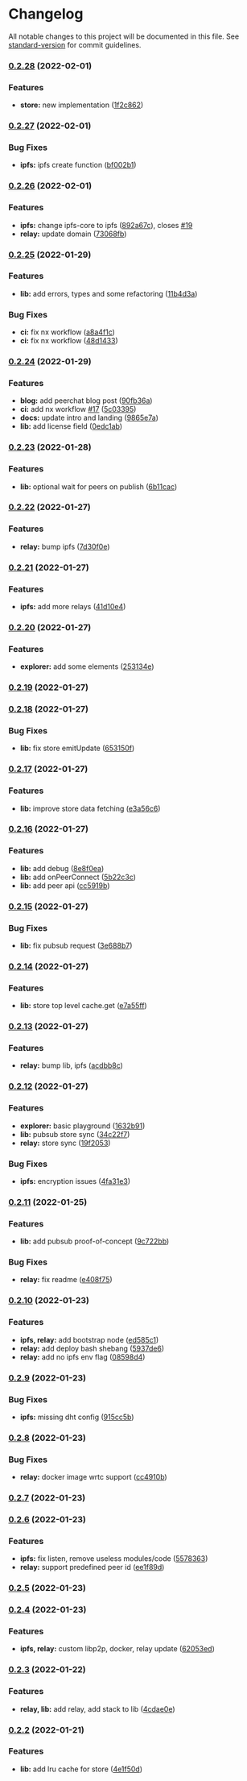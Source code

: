 # Changelog

All notable changes to this project will be documented in this file. See [standard-version](https://github.com/conventional-changelog/standard-version) for commit guidelines.

### [0.2.28](https://github.com/dstack-js/dstack/compare/v0.2.27...v0.2.28) (2022-02-01)

### Features

- **store:** new implementation ([1f2c862](https://github.com/dstack-js/dstack/commits/1f2c862d9dedd3386f12116e21f505ab0b5e1425))

### [0.2.27](https://github.com/dstack-js/dstack/compare/v0.2.26...v0.2.27) (2022-02-01)

### Bug Fixes

- **ipfs:** ipfs create function ([bf002b1](https://github.com/dstack-js/dstack/commits/bf002b121595b7f08589146042608c01a3795d86))

### [0.2.26](https://github.com/dstack-js/dstack/compare/v0.2.25...v0.2.26) (2022-02-01)

### Features

- **ipfs:** change ipfs-core to ipfs ([892a67c](https://github.com/dstack-js/dstack/commits/892a67c822dc8ef3980693c365e577ddb5ac2b00)), closes [#19](https://github.com/dstack-js/dstack/issues/19)
- **relay:** update domain ([73068fb](https://github.com/dstack-js/dstack/commits/73068fbfd324f950b2690b0672c7c5f70d89b27d))

### [0.2.25](https://github.com/dstack-js/dstack/compare/v0.2.24...v0.2.25) (2022-01-29)

### Features

- **lib:** add errors, types and some refactoring ([11b4d3a](https://github.com/dstack-js/dstack/commits/11b4d3aaee8bec6f7f48780ff231c23d724b236c))

### Bug Fixes

- **ci:** fix nx workflow ([a8a4f1c](https://github.com/dstack-js/dstack/commits/a8a4f1c4ba861662d5a84759a7fea9a77681e643))
- **ci:** fix nx workflow ([48d1433](https://github.com/dstack-js/dstack/commits/48d14333c4062c6a7ce731cab22a0ed5205c5b18))

### [0.2.24](https://github.com/dstack-js/dstack/compare/v0.2.23...v0.2.24) (2022-01-29)

### Features

- **blog:** add peerchat blog post ([90fb36a](https://github.com/dstack-js/dstack/commits/90fb36ac883c234d63a50b211df7a17785cc1be1))
- **ci:** add nx workflow [#17](https://github.com/dstack-js/dstack/issues/17) ([5c03395](https://github.com/dstack-js/dstack/commits/5c03395148c34e38c82a126106ebaa426cfc005d))
- **docs:** update intro and landing ([9865e7a](https://github.com/dstack-js/dstack/commits/9865e7aa281b9c94d15e86ddd01b4f82070efd62))
- **lib:** add license field ([0edc1ab](https://github.com/dstack-js/dstack/commits/0edc1abedc475aea1a9e736f1b521c2b487527c0))

### [0.2.23](https://github.com/dstack-js/dstack/compare/v0.2.22...v0.2.23) (2022-01-28)

### Features

- **lib:** optional wait for peers on publish ([6b11cac](https://github.com/dstack-js/dstack/commits/6b11cacc94e9188710691e88e06b0feb067c372e))

### [0.2.22](https://github.com/dstack-js/dstack/compare/v0.2.21...v0.2.22) (2022-01-27)

### Features

- **relay:** bump ipfs ([7d30f0e](https://github.com/dstack-js/dstack/commits/7d30f0e6bb322fb9e0ebb4b3fb561e9845eefc70))

### [0.2.21](https://github.com/dstack-js/dstack/compare/v0.2.20...v0.2.21) (2022-01-27)

### Features

- **ipfs:** add more relays ([41d10e4](https://github.com/dstack-js/dstack/commits/41d10e4c373fa8537584f615acc0f4eddbcf6951))

### [0.2.20](https://github.com/dstack-js/dstack/compare/v0.2.19...v0.2.20) (2022-01-27)

### Features

- **explorer:** add some elements ([253134e](https://github.com/dstack-js/dstack/commits/253134e30dbd752dd2fcf42a8ade10eeff355f24))

### [0.2.19](https://github.com/dstack-js/dstack/compare/v0.2.18...v0.2.19) (2022-01-27)

### [0.2.18](https://github.com/dstack-js/dstack/compare/v0.2.17...v0.2.18) (2022-01-27)

### Bug Fixes

- **lib:** fix store emitUpdate ([653150f](https://github.com/dstack-js/dstack/commits/653150f50cfe70483d22b65539e2ef12cf62b07f))

### [0.2.17](https://github.com/dstack-js/dstack/compare/v0.2.16...v0.2.17) (2022-01-27)

### Features

- **lib:** improve store data fetching ([e3a56c6](https://github.com/dstack-js/dstack/commits/e3a56c69bb49565a6c42e0b9f007e0f0e8566a74))

### [0.2.16](https://github.com/dstack-js/dstack/compare/v0.2.15...v0.2.16) (2022-01-27)

### Features

- **lib:** add debug ([8e8f0ea](https://github.com/dstack-js/dstack/commits/8e8f0ea265c94d7d930b97c4539d19d2f8355bbe))
- **lib:** add onPeerConnect ([5b22c3c](https://github.com/dstack-js/dstack/commits/5b22c3c35c5d09210dbc75807ec3b5bac6171960))
- **lib:** add peer api ([cc5919b](https://github.com/dstack-js/dstack/commits/cc5919be7b9f130c43f946143e193343e495ba55))

### [0.2.15](https://github.com/dstack-js/dstack/compare/v0.2.14...v0.2.15) (2022-01-27)

### Bug Fixes

- **lib:** fix pubsub request ([3e688b7](https://github.com/dstack-js/dstack/commits/3e688b740e4a1114ae0380170e097db82ba1d47f))

### [0.2.14](https://github.com/dstack-js/dstack/compare/v0.2.13...v0.2.14) (2022-01-27)

### Features

- **lib:** store top level cache.get ([e7a55ff](https://github.com/dstack-js/dstack/commits/e7a55ff8d9eede3a084b6175bf9ca5cfbbb3c9c4))

### [0.2.13](https://github.com/dstack-js/dstack/compare/v0.2.12...v0.2.13) (2022-01-27)

### Features

- **relay:** bump lib, ipfs ([acdbb8c](https://github.com/dstack-js/dstack/commits/acdbb8ccdd1a08c17eeab01b41c29d1d4cdf0f73))

### [0.2.12](https://github.com/dstack-js/dstack/compare/v0.2.11...v0.2.12) (2022-01-27)

### Features

- **explorer:** basic playground ([1632b91](https://github.com/dstack-js/dstack/commits/1632b9132b43ef06715b33779dbfd679ecc1bb05))
- **lib:** pubsub store sync ([34c22f7](https://github.com/dstack-js/dstack/commits/34c22f7edd11e276b158498cb7520344535f4ca9))
- **relay:** store sync ([19f2053](https://github.com/dstack-js/dstack/commits/19f205315be93fba3e47466e886e074c6a2211a2))

### Bug Fixes

- **ipfs:** encryption issues ([4fa31e3](https://github.com/dstack-js/dstack/commits/4fa31e36f2250a3e870271d6402d9c2dee589a97))

### [0.2.11](https://github.com/dstack-js/dstack/compare/v0.2.10...v0.2.11) (2022-01-25)

### Features

- **lib:** add pubsub proof-of-concept ([9c722bb](https://github.com/dstack-js/dstack/commits/9c722bbfb6e22102bb3d624868a1ef1c2ceb21f9))

### Bug Fixes

- **relay:** fix readme ([e408f75](https://github.com/dstack-js/dstack/commits/e408f75d354461c945618c5fe1b5018318aac38e))

### [0.2.10](https://github.com/dstack-js/dstack/compare/v0.2.9...v0.2.10) (2022-01-23)

### Features

- **ipfs, relay:** add bootstrap node ([ed585c1](https://github.com/dstack-js/dstack/commits/ed585c189524c9103905c82523d49357220350d4))
- **relay:** add deploy bash shebang ([5937de6](https://github.com/dstack-js/dstack/commits/5937de6ae0eb8b537f6817a59f30ac254861e549))
- **relay:** add no ipfs env flag ([08598d4](https://github.com/dstack-js/dstack/commits/08598d42e407fab6f5c93d868d570f3a70e68161))

### [0.2.9](https://github.com/dstack-js/dstack/compare/v0.2.8...v0.2.9) (2022-01-23)

### Bug Fixes

- **ipfs:** missing dht config ([915cc5b](https://github.com/dstack-js/dstack/commits/915cc5bffa626b172645b7a1fe05bdb8c0261f1d))

### [0.2.8](https://github.com/dstack-js/dstack/compare/v0.2.7...v0.2.8) (2022-01-23)

### Bug Fixes

- **relay:** docker image wrtc support ([cc4910b](https://github.com/dstack-js/dstack/commits/cc4910ba3ead8723f14e342421b4f8c65ddcafab))

### [0.2.7](https://github.com/dstack-js/dstack/compare/v0.2.6...v0.2.7) (2022-01-23)

### [0.2.6](https://github.com/dstack-js/dstack/compare/v0.2.5...v0.2.6) (2022-01-23)

### Features

- **ipfs:** fix listen, remove useless modules/code ([5578363](https://github.com/dstack-js/dstack/commits/5578363944a9c896e5f185d597b66a0e3d9ed6dd))
- **relay:** support predefined peer id ([ee1f89d](https://github.com/dstack-js/dstack/commits/ee1f89dec4cbd2c950d9c111bf515d55bedb014d))

### [0.2.5](https://github.com/dstack-js/dstack/compare/v0.2.4...v0.2.5) (2022-01-23)

### [0.2.4](https://github.com/dstack-js/dstack/compare/v0.2.3...v0.2.4) (2022-01-23)

### Features

- **ipfs, relay:** custom libp2p, docker, relay update ([62053ed](https://github.com/dstack-js/dstack/commits/62053edaadad29e43210005ac7d0afb614229730))

### [0.2.3](https://github.com/dstack-js/dstack/compare/v0.2.2...v0.2.3) (2022-01-22)

### Features

- **relay, lib:** add relay, add stack to lib ([4cdae0e](https://github.com/dstack-js/dstack/commits/4cdae0eae7627966860ac97601b0434d104f9e5d))

### [0.2.2](https://github.com/dstack-js/dstack/compare/v0.2.1...v0.2.2) (2022-01-21)

### Features

- **lib:** add lru cache for store ([4e1f50d](https://github.com/dstack-js/dstack/commits/4e1f50d615b2f9b79fcee0f1fc0438badceae781))
